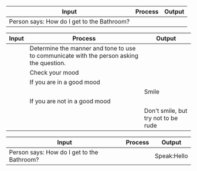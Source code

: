   
|Input              |Process                                 |Output               
|-------------------|----------------------------------------|---------------------
|Person says: How do I get to the Bathroom?                  |      


|Input              |Process                                 |Output         
|-------------------|----------------------------------------|---------------------
|		    |Determine the manner and tone to use to communicate with the person asking the question.                   |                    
|	            |Check your mood                         |                     
|                   |    If you are in a good mood	     |                     
|                   |                                        |Smile                
|                   |    If you are not in a good mood       |                     
|                   |                                        |Don't smile, but try not to be rude  
    
|Input              |Process                                 |Output               
|-------------------|----------------------------------------|---------------------
|Person says: How do I get to the Bathroom?                  |                                        | Speak:Hello         

